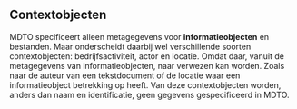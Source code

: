 ## Contextobjecten

MDTO specificeert alleen metagegevens voor **informatieobjecten** en bestanden. Maar onderscheidt daarbij wel verschillende soorten contextobjecten: bedrijfsactiviteit, actor en locatie. Omdat daar, vanuit de metagegevens van informatieobjecten, naar verwezen kan worden. Zoals naar de auteur van een tekstdocument of de locatie waar een informatieobject betrekking op heeft. Van deze contextobjecten worden, anders dan naam en identificatie, geen gegevens gespecificeerd in MDTO. 
